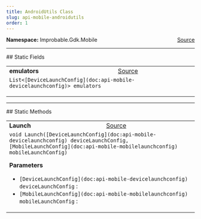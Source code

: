 ```yaml
---
title: AndroidUtils Class
slug: api-mobile-androidutils
order: 1
---
```


<p><b>Namespace:</b> Improbable.Gdk.Mobile<span style="float: right"><a href="https://www.github.com/spatialos/gdk-for-unity/blob/0.3.3/workers/unity/Packages/io.improbable.gdk.mobile/Editor/AndroidUtils.cs/#L12">Source</a></span></p>







</p>
<hr style="width:100%; border-top-color:#d8d8d8" />
## Static Fields


</p>


<table class="io-api-doc">    <tr>        <td class="io-api-doc-name"><a id="emulators"></a><b>emulators</b></td>        <td class="io-api-doc-source"><a href="https://www.github.com/spatialos/gdk-for-unity/blob/0.3.3/workers/unity/Packages/io.improbable.gdk.mobile/Editor/AndroidUtils.cs/#L34">Source</a></td>    </tr>    <tr>        <td class="io-api-doc-content" colspan="2"><code>List&lt;[DeviceLaunchConfig](doc:api-mobile-devicelaunchconfig)&gt; emulators</code></p></td>    </tr></table>






</p>
<hr style="width:100%; border-top-color:#d8d8d8" />
## Static Methods


</p>


<table class="io-api-doc">    <tr>        <td class="io-api-doc-name"><a id="launch-devicelaunchconfig-mobilelaunchconfig"></a><b>Launch</b></td>        <td class="io-api-doc-source"><a href="https://www.github.com/spatialos/gdk-for-unity/blob/0.3.3/workers/unity/Packages/io.improbable.gdk.mobile/Editor/AndroidUtils.cs/#L93">Source</a></td>    </tr>    <tr>        <td class="io-api-doc-content" colspan="2"><code>void Launch([DeviceLaunchConfig](doc:api-mobile-devicelaunchconfig) deviceLaunchConfig, [MobileLaunchConfig](doc:api-mobile-mobilelaunchconfig) mobileLaunchConfig)</code></p></p><b>Parameters</b><ul><li><code>[DeviceLaunchConfig](doc:api-mobile-devicelaunchconfig) deviceLaunchConfig</code> : </li><li><code>[MobileLaunchConfig](doc:api-mobile-mobilelaunchconfig) mobileLaunchConfig</code> : </li></ul></td>    </tr></table>





